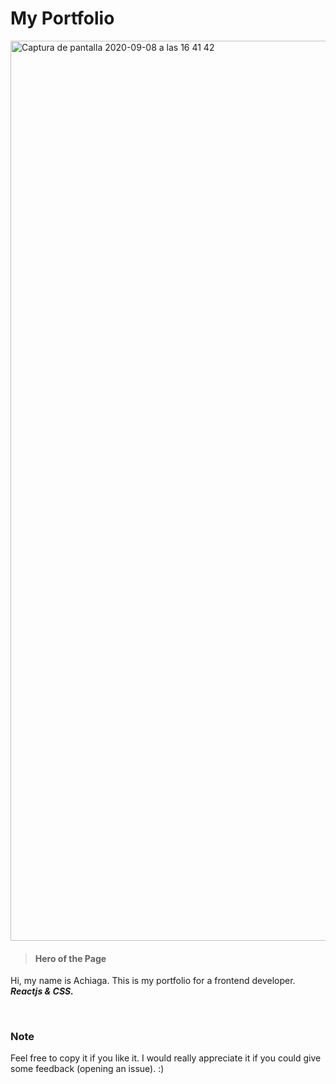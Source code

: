 # My Portfolio

<img width="1440" alt="Captura de pantalla 2020-09-08 a las 16 41 42" src="https://user-images.githubusercontent.com/44972334/92491180-3b731980-f1f2-11ea-9884-dcec08ab793f.png">

> #### Hero of the Page

Hi, my name is Achiaga. This is my portfolio for a frontend developer. **_Reactjs & CSS._**

<br/>

### Note
Feel free to copy it if you like it. I would really appreciate it if you could give some feedback (opening an issue). :)
